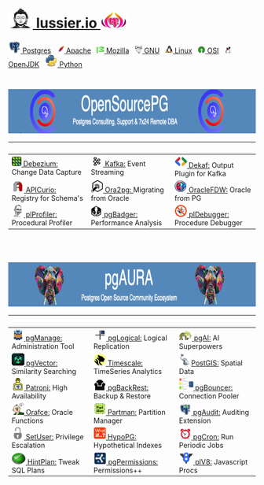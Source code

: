  
# [<img height=40 width=50 src=img/budha.png> lussier.io <img height=33 width=55 src=img/purple-pg-aura.png>](https://lussier.io)

[<img width=25 height=25 src=img/postgres.jpg> Postgres](https://postgresql.org) &nbsp; [<img width=15 height=15 src=img/apache.png> Apache](https://apache.org) &nbsp; [<img width=15 height=15 src=img/mozilla.png> Mozilla](https://mozilla.org) &nbsp; [<img width=15 height=15 src=img/gnu.png> GNU](https://gnu.org) &nbsp; [<img width=15 height=15 src=img/tux.png> Linux](https://linuxfoundation.org) &nbsp; [<img width=15 height=15 src=img/osi.png> OSI](https://opensource.org) &nbsp; [<img width=15 height=15 src=img/openjdk.png> OpenJDK](https://openjdk.org) &nbsp;   [<img width=25 height=25 src=img/python.png> Python](https://python.org)


<img height=25 width=1 src=img/spacer.png>
<img height=90 width=750 src=img/opensourcepg-banner.png> 

| &nbsp; | &nbsp; | &nbsp; |
| :----- | :----- | :----- | 
| [<img height=20 width=20 src=img/debezium.jpg> Debezium:](https://debezium.io) Change Data Capture | [<img height=20 width=25 src=img/kafka.jpg> Kafka:](https://kafka.apache.org) Event Streaming | [<img height=25 width25 src=img/protobufs.jpg> Dekaf:](https://github.com/debezium/postgres-decoderbufs) Output Plugin for Kafka
| [<img height=25 width=25 src=img/apicurio.png> APICurio:](https://www.apicur.io/registry/) Registry for Schema's  | [<img height=25 width=25 src=img/ora2pg.png> Ora2pg: ](https://ora2pg.darold.net) Migrating from Oracle | [<img height=25 width25 src=img/oracle_fdw.png> OracleFDW:](https://github.com/laurenz/oracle_fdw?tab=readme-ov-file#foreign-data-wrapper-for-oracle) Oracle from PG 
| [<img height=25 width25 src=img/jan.png> plProfiler:](https://github.com) Procedural Profiler | [<img height=25 width25 src=img/badger.png> pgBadger:](https://github.com) Performance Analysis | [<img height=25 width25 src=img/debugger.png> plDebugger:](https://github.com/EnterpriseDB/pldebugger) Procedure Debugger 


<img height=50 width=1 src=img/spacer.png>
<img height=90 width=750 src=img/pgaura-banner.png> 

| &nbsp; | &nbsp; | &nbsp; |
| :----- | :----- | :----- | 
| [<img height=25 width25 src=img/pgmanage.png> pgManage:](https://github.com/commandprompt/pgmanage?tab=readme-ov-file#--a-modern-multi-platform-postgres-centric-database-clientadministration-tool-) Administration Tool | [<img height=25 width25 src=img/pglogical.png> pgLogical:](https://github.com/2ndquadrant/pglogical?tab=readme-ov-file#usage) Logical Replication | [<img height=25 width25 src=img/pgai.png> pgAI:](https://github.com/timescale/pgai?tab=readme-ov-file#create-a-table-and-run-a-vectorizer) AI Superpowers
| [<img height=25 width25 src=img/vector.png> pgVector:](https://github.com/pgvector/pgvector?tab=readme-ov-file#getting-started) Similarity Searching |  [<img height=25 width25 src=img/timescale.png> Timescale:](https://github.com/timescale/timescaledb?tab=readme-ov-file#create-a-hypertable) TimeSeries Analytics | [<img height=25 width25 src=img/postgis.jpg>PostGIS:](https://postgis.net) Spatial Data 
| [<img height=25 width25 src=img/patroni.png> Patroni:](https://github.com/patroni/patroni]) High Availability | [<img height=25 width25 src=img/backrest.png> pgBackRest:](https://pgbackrest.org) Backup & Restore | [<img height=25 width25 src=img/bouncer.png> pgBouncer:](https://pgbouncer.org) Connection Pooler 
| [<img height=25 width25 src=img/orafce.png> Orafce:](https://github.com/orafce/orafce/) Oracle Functions | [<img height=25 width25 src=img/partman.png> Partman:](https://github.com/pgpartman/pg_partman) Partition Manager| [<img height=25 width25 src=img/pgaudit.png> pgAudit:](https://pgaudit.org/) Auditing Extension 
| [<img height=25 width25 src=img/setuser.png> SetUser:](https://github.com/pgaudit/set_user?tab=readme-ov-file#postgresql-set_user-extension-module) Privilege Escalation| [<img height=25 width25 src=img/whatif.png> HypoPG:](https://github.com/) Hypothetical Indexes | [<img height=25 width25 src=img/cron.png> pgCron:](https://github.com/citusdata/pg_cron?tab=readme-ov-file#what-is-pg_cron) Run Periodic Jobs
| [<img height=25 width25 src=img/hintplan.png> HintPlan:](https://github.com/ossc-db/pg_hint_plan) Tweak SQL Plans | [<img height=25 width25 src=img/cybertec.png> pgPermissions:](https://github.com/cybertec-postgresql/pg_permissions?tab=readme-ov-file#postgresql-permission-reports-and-checks) Permissions++ | [<img height=25 width25 src=img/v8.png> plV8:](https://plv8.github.io/) Javascript Procs 
